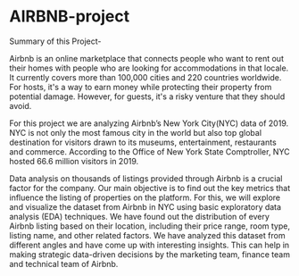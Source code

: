# AIRBNB-project
Summary of this Project-

Airbnb is an online marketplace that connects people who want to rent out their homes with people who are looking for accommodations in that locale. It currently covers more than 100,000 cities and 220 countries worldwide. For hosts, it's a way to earn money while protecting their property from potential damage. However, for guests, it's a risky venture that they should avoid.

For this project we are analyzing Airbnb’s New York City(NYC) data of 2019. NYC is not only the most famous city in the world but also top global destination for visitors drawn to its museums, entertainment, restaurants and commerce. According to the Office of New York State Comptroller, NYC hosted 66.6 million visitors in 2019.

Data analysis on thousands of listings provided through Airbnb is a crucial factor for the company. Our main objective is to find out the key metrics that influence the listing of properties on the platform. For this, we will explore and visualize the dataset from Airbnb in NYC using basic exploratory data analysis (EDA) techniques. We have found out the distribution of every Airbnb listing based on their location, including their price range, room type, listing name, and other related factors. We have analyzed this dataset from different angles and have come up with interesting insights. This can help in making strategic data-driven decisions by the marketing team, finance team and technical team of Airbnb.
